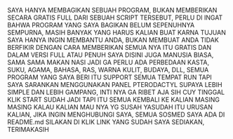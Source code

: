 SAYA HANYA MEMBAGIKAN SEBUAH PROGRAM, BUKAN MEMBERIKAN SECARA GRATIS FULL DARI SEBUAH SCRIPT TERSEBUT, PERLU DI INGAT BAHWA PROGRAM YANG SAYA BAGIKAN BELUM SEPENUHNYA SEMPURNA, MASIH BANYAK YANG HARUS KALIAN BUAT KARNA TUJUAN SAYA
HANYA INGIN MEMBANTU ANDA, BUKAN MEMBUAT ANDA TIDAK BERFIKIR DENGAN CARA MEMBERIKAN SEMUA NYA ITU GRATIS DAN DALAM VERSI FULL  ATAU PENUH
SAYA DISINI JUGA MANUSIA BIASA, SAMA SAMA MAKAN NASI JADI GA PERLU ADA PERBEDAAN KASTA, SUKU, AGAMA, BAHASA, RAS, WARNA KULIT, BUDAYA, DLL, SEMUA PROGRAM YANG SAYA BERI ITU SUPPORT SEMUA TEMPAT RUN
TAPI SAYA SARANKAN MENGGUNAKAN PANEL PTERODACTYL SUPAYA LEBIH SIMPLE DAN LEBIH GAMPANG, INTI NYA GA RIBET AJA SIH CUY TINGGAL KLIK START SUDAH JADI
TAPI ITU SEMUA KEMBALI KE KALIAN MASING MASING KALAU KALIAN MAU NYA YG SUSAH YASUDAH ITU URUSAN KALIAN, JIKA INGIN MENGHUBUNGI SAYA, SEMUA SOSMED SAYA ADA DI README.md
SILAKAN DI KLIK LINK YANG SUDAH SAYA SEDIAKAN, TERIMAKASIH
